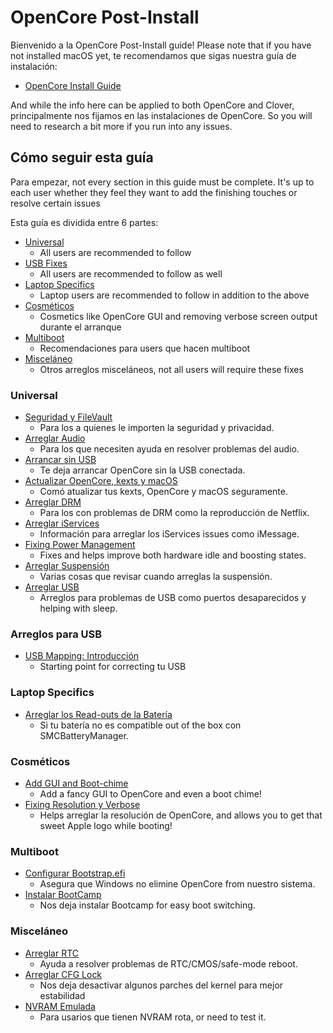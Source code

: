 # OpenCore Post-Install

Bienvenido a la OpenCore Post-Install guide! Please note that if you have not installed macOS yet, te recomendamos que sigas nuestra guía de instalación:

* [OpenCore Install Guide](https://inyextciones.github.io/OpenCore-Install-Guide/)

And while the info here can be applied to both OpenCore and Clover, principalmente nos fijamos en las instalaciones de OpenCore. So you will need to research a bit more if you run into any issues.

## Cómo seguir esta guía

Para empezar, not every section in this guide must be complete. It's up to each user whether they feel they want to add the finishing touches or resolve certain issues

Esta guía es dividida entre 6 partes:

* [Universal](#universal)
  * All users are recommended to follow
* [USB Fixes](#arreglos-para-usb)
  * All users are recommended to follow as well
* [Laptop Specifics](#laptop-specifics)
  * Laptop users are recommended to follow in addition to the above
* [Cosméticos](#cosméticos)
  * Cosmetics like OpenCore GUI and removing verbose screen output durante el arranque
* [Multiboot](#multiboot)
  * Recomendaciones para users que hacen multiboot
* [Misceláneo](#misceláneo)
  * Otros arreglos misceláneos, not all users will require these fixes

### Universal

* [Seguridad y FileVault](./universal/security.md)
  * Para los a quienes le importen la seguridad y privacidad.
* [Arreglar Audio](./universal/audio.md)
  * Para los que necesiten ayuda en resolver problemas del audio.
* [Arrancar sin USB](./universal/oc2hdd.md)
  * Te deja arrancar OpenCore sin la USB conectada.
* [Actualizar OpenCore, kexts y macOS](./universal/update.md)
  * Comó atualizar tus kexts, OpenCore y macOS seguramente.
* [Arreglar DRM](./universal/drm.md)
  * Para los con problemas de DRM como la reproducción de Netflix.
* [Arreglar iServices](./universal/iservices.md)
  * Información para arreglar los iServices issues como iMessage.
* [Fixing Power Management](./universal/pm.md)
  * Fixes and helps improve both hardware idle and boosting states.
* [Arreglar Suspensión](./universal/sleep.md)
  * Varias cosas que revisar cuando arreglas la suspensión.
* [Arreglar USB](./usb/README.md)
  * Arreglos para problemas de USB como puertos desaparecidos y helping with sleep.

### Arreglos para USB

* [USB Mapping: Introducción](./usb/README.md)
  * Starting point for correcting tu USB

### Laptop Specifics

* [Arreglar los Read-outs de la Batería](./laptop-specific/battery.md)
  * Si tu batería no es compatible out of the box con SMCBatteryManager.

### Cosméticos

* [Add GUI and Boot-chime](./cosmetic/gui.md)
  * Add a fancy GUI to OpenCore and even a boot chime!
* [Fixing Resolution y Verbose](./cosmetic/verbose.md)
  * Helps arreglar la resolución de OpenCore, and allows you to get that sweet Apple logo while booting!

### Multiboot 

* [Configurar Bootstrap.efi](./multiboot/bootstrap.md)
  * Asegura que Windows no elimine OpenCore from nuestro sistema.
* [Instalar BootCamp](./multiboot/bootcamp.md)
  * Nos deja instalar Bootcamp for easy boot switching.

### Misceláneo

* [Arreglar RTC](./misc/rtc.md)
  * Ayuda a resolver problemas de RTC/CMOS/safe-mode reboot.
* [Arreglar CFG Lock](./misc/msr-lock.md)
  * Nos deja desactivar algunos parches del kernel para mejor estabilidad
* [NVRAM Emulada](./misc/nvram.md)
  * Para usarios que tienen NVRAM rota, or need to test it.
